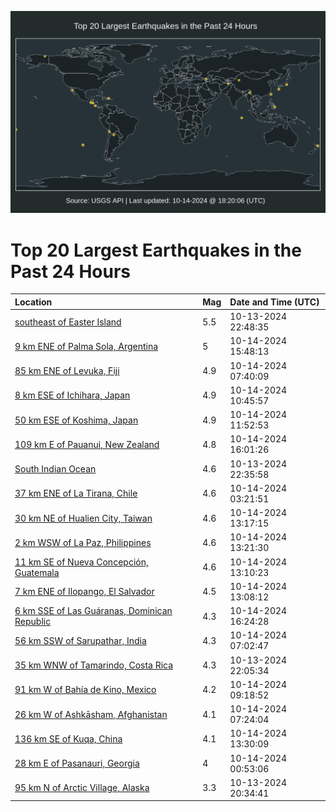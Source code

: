 ![Map](./map.png)

# Top 20 Largest Earthquakes in the Past 24 Hours

| Location | Mag | Date and Time (UTC) |
|:---|:---|:---|
| [southeast of Easter Island](https://earthquake.usgs.gov/earthquakes/eventpage/us6000nyhx) | 5.5 | 10-13-2024 22:48:35 |
| [9 km ENE of Palma Sola, Argentina](https://earthquake.usgs.gov/earthquakes/eventpage/us6000nyme) | 5 | 10-14-2024 15:48:13 |
| [85 km ENE of Levuka, Fiji](https://earthquake.usgs.gov/earthquakes/eventpage/us6000nyjf) | 4.9 | 10-14-2024 07:40:09 |
| [8 km ESE of Ichihara, Japan](https://earthquake.usgs.gov/earthquakes/eventpage/us6000nyk2) | 4.9 | 10-14-2024 10:45:57 |
| [50 km ESE of Koshima, Japan](https://earthquake.usgs.gov/earthquakes/eventpage/us6000nyk6) | 4.9 | 10-14-2024 11:52:53 |
| [109 km E of Pauanui, New Zealand](https://earthquake.usgs.gov/earthquakes/eventpage/us6000nymi) | 4.8 | 10-14-2024 16:01:26 |
| [South Indian Ocean](https://earthquake.usgs.gov/earthquakes/eventpage/us6000nyhv) | 4.6 | 10-13-2024 22:35:58 |
| [37 km ENE of La Tirana, Chile](https://earthquake.usgs.gov/earthquakes/eventpage/us6000nyim) | 4.6 | 10-14-2024 03:21:51 |
| [30 km NE of Hualien City, Taiwan](https://earthquake.usgs.gov/earthquakes/eventpage/us6000nykn) | 4.6 | 10-14-2024 13:17:15 |
| [2 km WSW of La Paz, Philippines](https://earthquake.usgs.gov/earthquakes/eventpage/us6000nykv) | 4.6 | 10-14-2024 13:21:30 |
| [11 km SE of Nueva Concepción, Guatemala](https://earthquake.usgs.gov/earthquakes/eventpage/us6000nykg) | 4.6 | 10-14-2024 13:10:23 |
| [7 km ENE of Ilopango, El Salvador](https://earthquake.usgs.gov/earthquakes/eventpage/us6000nykd) | 4.5 | 10-14-2024 13:08:12 |
| [6 km SSE of Las Guáranas, Dominican Republic](https://earthquake.usgs.gov/earthquakes/eventpage/us6000nymm) | 4.3 | 10-14-2024 16:24:28 |
| [56 km SSW of Sarupathar, India](https://earthquake.usgs.gov/earthquakes/eventpage/us6000nyj8) | 4.3 | 10-14-2024 07:02:47 |
| [35 km WNW of Tamarindo, Costa Rica](https://earthquake.usgs.gov/earthquakes/eventpage/us6000nyhn) | 4.3 | 10-13-2024 22:05:34 |
| [91 km W of Bahía de Kino, Mexico](https://earthquake.usgs.gov/earthquakes/eventpage/us6000nyjn) | 4.2 | 10-14-2024 09:18:52 |
| [26 km W of Ashkāsham, Afghanistan](https://earthquake.usgs.gov/earthquakes/eventpage/us6000nyj9) | 4.1 | 10-14-2024 07:24:04 |
| [136 km SE of Kuqa, China](https://earthquake.usgs.gov/earthquakes/eventpage/us6000nykt) | 4.1 | 10-14-2024 13:30:09 |
| [28 km E of Pasanauri, Georgia](https://earthquake.usgs.gov/earthquakes/eventpage/us6000nyid) | 4 | 10-14-2024 00:53:06 |
| [95 km N of Arctic Village, Alaska](https://earthquake.usgs.gov/earthquakes/eventpage/ak024d6zcmux) | 3.3 | 10-13-2024 20:34:41 |
